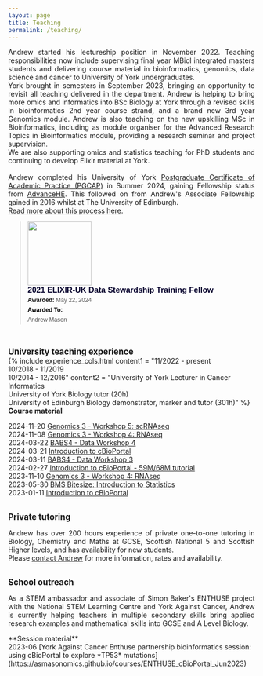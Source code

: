 ```yaml
---
layout: page
title: Teaching
permalink: /teaching/
---
```

<p align="justify">Andrew started his lectureship position in November 2022. Teaching responsibilities now include supervising final year MBiol integrated masters students and delivering course material in bioinformatics, genomics, data science and cancer to University of York undergraduates. <br/>
York brought in semesters in September 2023, bringing an opportunity to revisit all teaching delivered in the department. Andrew is helping to bring more omics and informatics into BSc Biology at York through a revised skills in bioinformatics 2nd year course strand, and a brand new 3rd year Genomics module. Andrew is also teaching on the new upskilling MSc in Bioinformatics, including as module organiser for the Advanced Research Topics in Bioinformatics module, providing a research seminar and project supervision. <br/> 
We are also supporting omics and statistics teaching for PhD students and continuing to develop Elixir material at York. <br/><br/>
Andrew completed his University of York <a href="https://www.york.ac.uk/staff/teaching/develop/pgcap/">Postgraduate Certificate of Academic Practice (PGCAP)</a> in Summer 2024, gaining Fellowship status from <a href="https://www.advance-he.ac.uk/">AdvanceHE</a>. This followed on from Andrew's Associate Fellowship gained in 2016 whilst at The University of Edinburgh. <br/>
<a href="https://asmasonomics.github.io/courses/2024-07_PGCAP">Read more about this process here</a>.
<br/>
</p>
<blockquote class="badgr-badge" style="font-family: Helvetica, Roboto, &quot;Segoe UI&quot;, Calibri, sans-serif;"><a href="https://api.badgr.io/public/assertions/YHQiCm1FQO2tA1hv-UfaUA"><img width="130px" height="130px" src="https://api.badgr.io/public/assertions/YHQiCm1FQO2tA1hv-UfaUA/image"></a><p class="badgr-badge-name" style="hyphens: auto; overflow-wrap: break-word; word-wrap: break-word; margin: 0; font-size: 16px; font-weight: 600; font-style: normal; font-stretch: normal; line-height: 1.25; letter-spacing: normal; text-align: left; color: #05012c;">2021 ELIXIR-UK Data Stewardship Training Fellow</p><p class="badgr-badge-date" style="margin: 0; font-size: 12px; font-style: normal; font-stretch: normal; line-height: 1.67; letter-spacing: normal; text-align: left; color: #555555;"><strong style="font-size: 12px; font-weight: bold; font-style: normal; font-stretch: normal; line-height: 1.67; letter-spacing: normal; text-align: left; color: #000;">Awarded: </strong>May 22, 2024</p><p class="badgr-badge-recipient" style="margin: 0; font-size: 12px; font-style: normal; font-stretch: normal; line-height: 1.67; letter-spacing: normal; text-align: left; color: #555555;"><strong style="font-size: 12px; font-weight: bold; font-style: normal; font-stretch: normal; line-height: 1.67; letter-spacing: normal; text-align: left; color: #000;">Awarded To: </strong><span style="display: block;"> Andrew Mason</span></p><script async="async" src="https://badgr.com/assets/widgets.bundle.js"></script></blockquote>
<br/>

<span style="font-size:1.2em;">**University teaching experience**</span><br/>
{% include experience_cols.html content1 = "11/2022 - present<br/>10/2018 - 11/2019<br/>10/2014 - 12/2016" content2 = "University of York Lecturer in Cancer Informatics<br/>University of York Biology tutor (20h)<br/>University of Edinburgh Biology demonstrator, marker and tutor (301h)" %}
<span style="font-size:1.02em;">**Course material**</span><br/>

2024-11-20  [Genomics 3 - Workshop 5: scRNAseq](https://asmasonomics.github.io/courses/Genomics3_Workshop5_scRNAseq_Nov2024) <br/>
2024-11-08  [Genomics 3 - Workshop 4: RNAseq](https://asmasonomics.github.io/courses/Genomics3_Workshop4_RNAseq_Nov2024) <br/>
2024-03-22  [BABS4 - Data Workshop 4](https://asmasonomics.github.io/courses/BABS4_Biochem_DataWorkshop4_March2024) <br/>
2024-03-21  [Introduction to cBioPortal](https://asmasonomics.github.io/courses/Intro_cBioPortal_Mar2024) <br/>
2024-03-11  [BABS4 - Data Workshop 3](https://asmasonomics.github.io/courses/BABS4_Biochem_DataWorkshop3_March2024) <br/>
2024-02-27  [Introduction to cBioPortal - 59M/68M tutorial](https://asmasonomics.github.io/courses/MSc_cBioPortal_Feb2024) <br/>
2023-11-10  [Genomics 3 - Workshop 4: RNAseq](https://asmasonomics.github.io/courses/Genomics3_Workshop4_RNAseq_Nov2023) <br/>
2023-05-30  [BMS Bitesize: Introduction to Statistics](https://asmasonomics.github.io/courses/BMS_Bitesize_Statistics_May2023) <br/>
2023-01-11  [Introduction to cBioPortal](https://asmasonomics.github.io/courses/Intro_cBioPortal_Jan2023) <br/>

<br/><span style="font-size:1.2em;">**Private tutoring**</span><br/>
<p align="justify">Andrew has over 200 hours experience of private one-to-one tutoring in Biology, Chemistry and Maths at GCSE, Scottish National 5 and Scottish Higher levels, and has availability for new students.<br/>
Please <a class="u-email" href="mailto:asmasonomics@gmail.com">contact Andrew</a> for more information, rates and availability.</p>

<br/><span style="font-size:1.2em;">**School outreach**</span><br/>
<p align="justify">As a STEM ambassador and associate of Simon Baker's ENTHUSE project with the National STEM Learning Centre and York Against Cancer, Andrew is currently helping teachers in multiple secondary skills bring applied research examples and mathematical skills into GCSE and A Level Biology.<br/></p>
<span style="font-size:1.02em;">**Session material**</span><br/>
2023-06  [York Against Cancer Enthuse partnership bioinformatics session: using cBioPortal to explore *TP53* mutations](https://asmasonomics.github.io/courses/ENTHUSE_cBioPortal_Jun2023)
